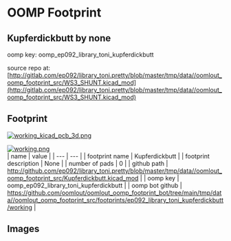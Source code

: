 # OOMP Footprint  
## Kupferdickbutt  by none  
  
oomp key: oomp_ep092_library_toni_kupferdickbutt  
  
source repo at: [http://gitlab.com/ep092/library_toni.pretty/blob/master/tmp/data//oomlout_oomp_footprint_src/WS3_SHUNT.kicad_mod](http://gitlab.com/ep092/library_toni.pretty/blob/master/tmp/data//oomlout_oomp_footprint_src/WS3_SHUNT.kicad_mod)  
## Footprint  
  
[![working_kicad_pcb_3d.png](working_kicad_pcb_3d_600.png)](working_kicad_pcb_3d.png)  
  
[![working.png](working_600.png)](working.png)  
| name | value | 
| --- | --- | 
| footprint name | Kupferdickbutt | 
| footprint description | None | 
| number of pads | 0 | 
| github path | http://github.com/ep092/library_toni.pretty/blob/master/tmp/data//oomlout_oomp_footprint_src/Kupferdickbutt.kicad_mod | 
| oomp key | oomp_ep092_library_toni_kupferdickbutt | 
| oomp bot github | https://github.com/oomlout/oomlout_oomp_footprint_bot/tree/main/tmp/data//oomlout_oomp_footprint_src/footprints/ep092_library_toni_kupferdickbutt/working | 
## Images  
